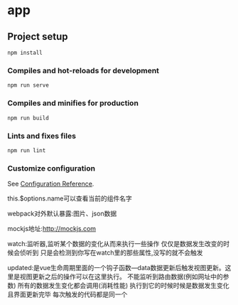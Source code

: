 # app

## Project setup
```
npm install
```

### Compiles and hot-reloads for development
```
npm run serve
```

### Compiles and minifies for production
```
npm run build
```

### Lints and fixes files
```
npm run lint
```

### Customize configuration
See [Configuration Reference](https://cli.vuejs.org/config/).

this.$options.name可以查看当前的组件名字

webpack对外默认暴露:图片、json数据

mockjs地址:http://mockjs.com


watch:监听器,监听某个数据的变化从而来执行一些操作
仅仅是数据发生改变的时候会侦听到
只是会检测到你写在watch里的那些属性,没写的就不会触发

updated:是vue生命周期里面的一个钩子函数—data数据更新后触发视图更新。这里是视图更新之后的操作可以在这里执行。
不能监听到路由数据(例如网址中的参数)
所有的数据发生变化都会调用(消耗性能)
执行到它的时候时候是数据发生变化且界面更新完毕
每次触发的代码都是同一个

